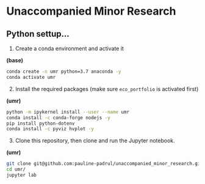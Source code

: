 # Unaccompanied Minor Research

## Python settup...

1. Create a conda environment and activate it

**(base)**
```bash
conda create -n umr python=3.7 anaconda -y
conda activate umr

```
2. Install the required packages (make sure `eco_portfolio` is activated first)

**(umr)**
```bash
python -m ipykernel install --user --name umr
conda install -c conda-forge nodejs -y
pip install python-dotenv
conda install -c pyviz hvplot -y

```
3. Clone this repository, then clone and run the Jupyter notebook.

**(umr)**
```bash
git clone git@github.com:pauline-padrul/unaccompanied_minor_research.git
cd umr/
jupyter lab

```
